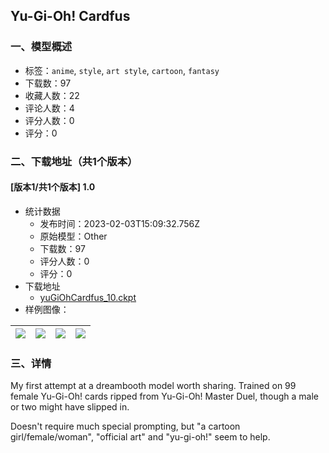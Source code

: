 ## Yu-Gi-Oh! Cardfus
### 一、模型概述

- 标签：`anime`, `style`, `art style`, `cartoon`, `fantasy`
- 下载数：97
- 收藏人数：22
- 评论人数：4
- 评分人数：0
- 评分：0

### 二、下载地址（共1个版本）

#### [版本1/共1个版本] 1.0

- 统计数据
  - 发布时间：2023-02-03T15:09:32.756Z
  - 原始模型：Other
  - 下载数：97
  - 评分人数：0
  - 评分：0
- 下载地址
  - [yuGiOhCardfus_10.ckpt](https://civitai.com/api/download/models/7459)
- 样例图像：

| <img src="https://image.civitai.com/xG1nkqKTMzGDvpLrqFT7WA/dce31dc0-5488-44f0-2fee-0a0199cb8000/width=450/69788.jpeg" /> | <img src="https://image.civitai.com/xG1nkqKTMzGDvpLrqFT7WA/7f43f6b4-d860-4cf1-8e7c-350fb3ddf100/width=450/69785.jpeg" /> | <img src="https://image.civitai.com/xG1nkqKTMzGDvpLrqFT7WA/45797102-8bc2-4f6f-5935-37e50ea4ef00/width=450/69787.jpeg" /> | <img src="https://image.civitai.com/xG1nkqKTMzGDvpLrqFT7WA/1c2f4a26-383c-4a0e-b947-2bb1ab6bda00/width=450/69786.jpeg" /> |
| ---- | ---- | ---- | ---- |


### 三、详情
<p>My first attempt at a dreambooth model worth sharing. Trained on 99 female Yu-Gi-Oh! cards ripped from Yu-Gi-Oh! Master Duel, though a male or two might have slipped in.</p><p>Doesn't require much special prompting, but "a cartoon girl/female/woman", "official art" and "yu-gi-oh!" seem to help.</p>